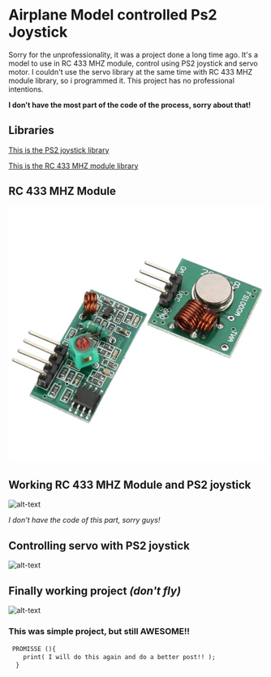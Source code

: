 # Airplane Model controlled Ps2 Joystick
Sorry for the unprofessionality, it was a project done a long time ago. It's a model to use in RC 433 MHZ module, control using PS2 joystick and servo motor.
I couldn't use the servo library at the same time with RC 433 MHZ module library, so i programmed it.
This project has no professional intentions.

**I don't have the most part of the code of the process, sorry about that!**

## Libraries
[This is the PS2 joystick library](https://github.com/DonCabin/AirplaneModelPs2Joystick/blob/master/PS2X_lib.zip)

[This is the RC 433 MHZ module library](https://github.com/DonCabin/AirplaneModelPs2Joystick/blob/master/VirtualWire.zip)

## RC 433 MHZ Module
![](https://github.com/DonCabin/AirplaneModelPs2Joystick/blob/master/m_dulo_rf_433mhz_-_trans.recep_1-min_1.jpg)

## Working RC 433 MHZ Module and PS2 joystick

![alt-text](https://github.com/DonCabin/AirplaneModelPs2Joystick/blob/master/Trasmiss%C3%A3oRecep%C3%A7%C3%A3o.gif)

*I don't have the code of this part, sorry guys!*

## Controlling servo with PS2 joystick

![alt-text](https://github.com/DonCabin/AirplaneModelPs2Joystick/blob/master/Servo.gif)

## Finally working project *(don't fly)*
![alt-text](https://github.com/DonCabin/AirplaneModelPs2Joystick/blob/master/FInal.gif)

### This was  simple project, but still AWESOME!! 
~~~
 PROMISSE (){
    print( I will do this again and do a better post!! ); 
  } 
~~~
